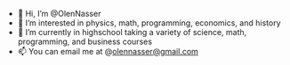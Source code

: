 - 👋 Hi, I’m @OlenNasser
- 👀 I’m interested in physics, math, programming, economics, and history
- 🌱 I’m currently in highschool taking a variety of science, math, programming, and business courses
- 📫 You can email me at @olennasser@gmail.com
